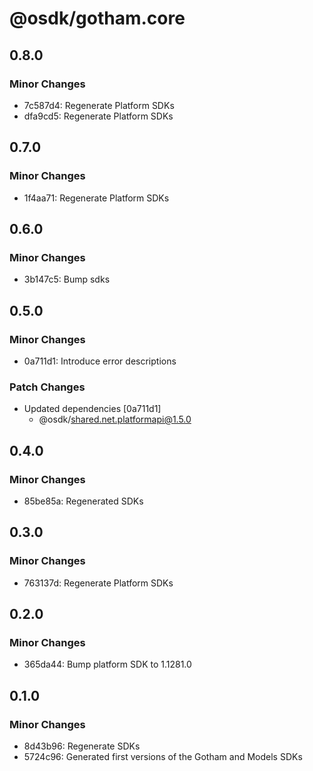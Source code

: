 # @osdk/gotham.core

## 0.8.0

### Minor Changes

- 7c587d4: Regenerate Platform SDKs
- dfa9cd5: Regenerate Platform SDKs

## 0.7.0

### Minor Changes

- 1f4aa71: Regenerate Platform SDKs

## 0.6.0

### Minor Changes

- 3b147c5: Bump sdks

## 0.5.0

### Minor Changes

- 0a711d1: Introduce error descriptions

### Patch Changes

- Updated dependencies [0a711d1]
  - @osdk/shared.net.platformapi@1.5.0

## 0.4.0

### Minor Changes

- 85be85a: Regenerated SDKs

## 0.3.0

### Minor Changes

- 763137d: Regenerate Platform SDKs

## 0.2.0

### Minor Changes

- 365da44: Bump platform SDK to 1.1281.0

## 0.1.0

### Minor Changes

- 8d43b96: Regenerate SDKs
- 5724c96: Generated first versions of the Gotham and Models SDKs
